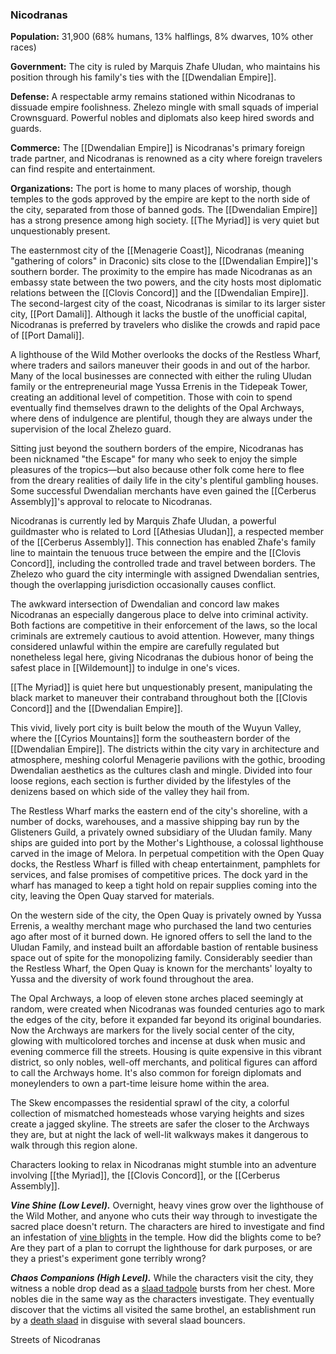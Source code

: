 ### Nicodranas

**Population:** 31,900 (68% humans, 13% halflings, 8% dwarves, 10% other races)

**Government:** The city is ruled by Marquis Zhafe Uludan, who maintains his position through his family's ties with the [[Dwendalian Empire]].

**Defense:** A respectable army remains stationed within Nicodranas to dissuade empire foolishness. Zhelezo mingle with small squads of imperial Crownsguard. Powerful nobles and diplomats also keep hired swords and guards.

**Commerce:** The [[Dwendalian Empire]] is Nicodranas's primary foreign trade partner, and Nicodranas is renowned as a city where foreign travelers can find respite and entertainment.

**Organizations:** The port is home to many places of worship, though temples to the gods approved by the empire are kept to the north side of the city, separated from those of banned gods. The [[Dwendalian Empire]] has a strong presence among high society. [[The Myriad]] is very quiet but unquestionably present.

The easternmost city of the [[Menagerie Coast]], Nicodranas (meaning "gathering of colors" in Draconic) sits close to the [[Dwendalian Empire]]'s southern border. The proximity to the empire has made Nicodranas as an embassy state between the two powers, and the city hosts most diplomatic relations between the [[Clovis Concord]] and the [[Dwendalian Empire]]. The second-largest city of the coast, Nicodranas is similar to its larger sister city, [[Port Damali]]. Although it lacks the bustle of the unofficial capital, Nicodranas is preferred by travelers who dislike the crowds and rapid pace of [[Port Damali]].

A lighthouse of the Wild Mother overlooks the docks of the Restless Wharf, where traders and sailors maneuver their goods in and out of the harbor. Many of the local businesses are connected with either the ruling Uludan family or the entrepreneurial mage Yussa Errenis in the Tidepeak Tower, creating an additional level of competition. Those with coin to spend eventually find themselves drawn to the delights of the Opal Archways, where dens of indulgence are plentiful, though they are always under the supervision of the local Zhelezo guard.

Sitting just beyond the southern borders of the empire, Nicodranas has been nicknamed "the Escape" for many who seek to enjoy the simple pleasures of the tropics—but also because other folk come here to flee from the dreary realities of daily life in the city's plentiful gambling houses. Some successful Dwendalian merchants have even gained the [[Cerberus Assembly]]'s approval to relocate to Nicodranas.

Nicodranas is currently led by Marquis Zhafe Uludan, a powerful guildmaster who is related to Lord [[Athesias Uludan]], a respected member of the [[Cerberus Assembly]]. This connection has enabled Zhafe's family line to maintain the tenuous truce between the empire and the [[Clovis Concord]], including the controlled trade and travel between borders. The Zhelezo who guard the city intermingle with assigned Dwendalian sentries, though the overlapping jurisdiction occasionally causes conflict.

The awkward intersection of Dwendalian and concord law makes Nicodranas an especially dangerous place to delve into criminal activity. Both factions are competitive in their enforcement of the laws, so the local criminals are extremely cautious to avoid attention. However, many things considered unlawful within the empire are carefully regulated but nonetheless legal here, giving Nicodranas the dubious honor of being the safest place in [[Wildemount]] to indulge in one's vices.

[[The Myriad]] is quiet here but unquestionably present, manipulating the black market to maneuver their contraband throughout both the [[Clovis Concord]] and the [[Dwendalian Empire]].

This vivid, lively port city is built below the mouth of the Wuyun Valley, where the [[Cyrios Mountains]] form the southeastern border of the [[Dwendalian Empire]]. The districts within the city vary in architecture and atmosphere, meshing colorful Menagerie pavilions with the gothic, brooding Dwendalian aesthetics as the cultures clash and mingle. Divided into four loose regions, each section is further divided by the lifestyles of the denizens based on which side of the valley they hail from.

The Restless Wharf marks the eastern end of the city's shoreline, with a number of docks, warehouses, and a massive shipping bay run by the Glisteners Guild, a privately owned subsidiary of the Uludan family. Many ships are guided into port by the Mother's Lighthouse, a colossal lighthouse carved in the image of Melora. In perpetual competition with the Open Quay docks, the Restless Wharf is filled with cheap entertainment, pamphlets for services, and false promises of competitive prices. The dock yard in the wharf has managed to keep a tight hold on repair supplies coming into the city, leaving the Open Quay starved for materials.

On the western side of the city, the Open Quay is privately owned by Yussa Errenis, a wealthy merchant mage who purchased the land two centuries ago after most of it burned down. He ignored offers to sell the land to the Uludan Family, and instead built an affordable bastion of rentable business space out of spite for the monopolizing family. Considerably seedier than the Restless Wharf, the Open Quay is known for the merchants' loyalty to Yussa and the diversity of work found throughout the area.

The Opal Archways, a loop of eleven stone arches placed seemingly at random, were created when Nicodranas was founded centuries ago to mark the edges of the city, before it expanded far beyond its original boundaries. Now the Archways are markers for the lively social center of the city, glowing with multicolored torches and incense at dusk when music and evening commerce fill the streets. Housing is quite expensive in this vibrant district, so only nobles, well-off merchants, and political figures can afford to call the Archways home. It's also common for foreign diplomats and moneylenders to own a part-time leisure home within the area.

The Skew encompasses the residential sprawl of the city, a colorful collection of mismatched homesteads whose varying heights and sizes create a jagged skyline. The streets are safer the closer to the Archways they are, but at night the lack of well-lit walkways makes it dangerous to walk through this region alone.

Characters looking to relax in Nicodranas might stumble into an adventure involving [[the Myriad]], the [[Clovis Concord]], or the [[Cerberus Assembly]].

_**Vine Shine (Low Level).**_ Overnight, heavy vines grow over the lighthouse of the Wild Mother, and anyone who cuts their way through to investigate the sacred place doesn't return. The characters are hired to investigate and find an infestation of [vine blights](https://www.dndbeyond.com/monsters/vine-blight) in the temple. How did the blights come to be? Are they part of a plan to corrupt the lighthouse for dark purposes, or are they a priest's experiment gone terribly wrong?

_**Chaos Companions (High Level).**_ While the characters visit the city, they witness a noble drop dead as a [slaad tadpole](https://www.dndbeyond.com/monsters/slaad-tadpole) bursts from her chest. More nobles die in the same way as the characters investigate. They eventually discover that the victims all visited the same brothel, an establishment run by a [death slaad](https://www.dndbeyond.com/monsters/death-slaad) in disguise with several slaad bouncers.

[](https://media.dndbeyond.com/compendium-images/egtw/yDOyqyOocErRgYJK/03-04.png)

Streets of Nicodranas